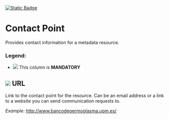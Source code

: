 [![Static Badge](https://img.shields.io/badge/lang-es-yellow?style=plastic)](../Es%20Documentation/ContactPoint.es.md)
# Contact Point
Provides contact information for a metadata resource. 
### Legend:
- ![](https://placehold.jp/17/ff0000/000000/20x20.png?text=M) This column is **MANDATORY**


## ![](https://placehold.jp/17/ff0000/000000/20x20.png?text=M) URL
Link to the contact point for the resource. Can be an email address or a link to a website you can send communication requests to.

*Example:*
http://www.bancodegermoplasma.upm.es/